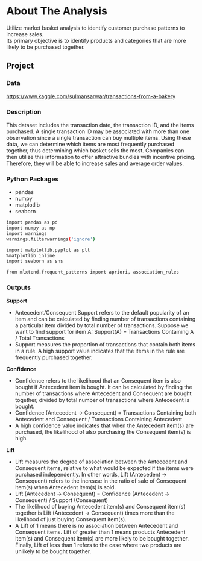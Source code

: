 # About The Analysis
Utilize market basket analysis to identify customer purchase patterns to increase sales. 
<br>
Its primary objective is to identify products and categories that are more likely to be purchased together.

## Project
### Data
https://www.kaggle.com/sulmansarwar/transactions-from-a-bakery

### Description
This dataset includes the transaction date, the transaction ID, and the items purchased. A single transaction ID may be associated with more than one observation since a single transaction can buy multiple items. Using these data, we can determine which items are most frequently purchased together, thus determining which basket sells the most. Companies can then utilize this information to offer attractive bundles with incentive pricing. Therefore, they will be able to increase sales and average order values.

### Python Packages
* pandas
* numpy
* matplotlib
* seaborn

```sh
import pandas as pd
import numpy as np
import warnings
warnings.filterwarnings('ignore')

import matplotlib.pyplot as plt
%matplotlib inline
import seaborn as sns

from mlxtend.frequent_patterns import apriori, association_rules
```

### Outputs
**Support**
- Antecedent/Consequent Support refers to the default popularity of an item and can be calculated by finding number of transactions containing a particular item divided by total number of transactions. Suppose we want to find support for item A: Support(A) = Transactions Containing A / Total Transactions
- Support measures the proportion of transactions that contain both items in a rule. A high support value indicates that the items in the rule are frequently purchased together.


**Confidence**
- Confidence refers to the likelihood that an Consequent item is also bought if Antecedent item is bought. It can be calculated by finding the number of transactions where Antecedent and Consequent are bought together, divided by total number of transactions where Antecedent is bought.
- Confidence (Antecedent -> Consequent) = Transactions Containing both Antecedent and Consequent / Transactions Containing Antecedent
- A high confidence value indicates that when the Antecedent item(s) are purchased, the likelihood of also purchasing the Consequent item(s) is high.

**Lift**
- Lift measures the degree of association between the Antecedent and Consequent items, relative to what would be expected if the items were purchased independently. In other words, Lift (Antecedent -> Consequent) refers to the increase in the ratio of sale of Consequent item(s) when Antecedent item(s) is sold.
- Lift (Antecedent -> Consequent) = Confidence (Antecedent -> Consequent) / Support (Consequent)
- The likelihood of buying Antecedent item(s) and Consequent item(s) together is Lift (Antecedent -> Consequent) times more than the likelihood of just buying Consequent item(s).
- A Lift of 1 means there is no association between Antecedent and Consequent items. Lift of greater than 1 means products Antecedent item(s) and Consequent item(s) are more likely to be bought together. Finally, Lift of less than 1 refers to the case where two products are unlikely to be bought together.
